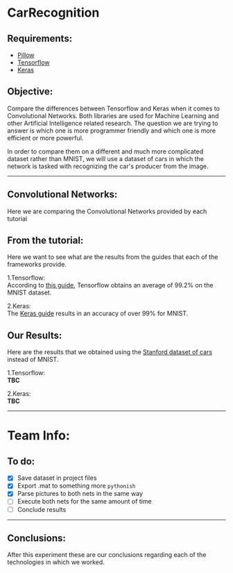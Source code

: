 # CarRecognition      


## Requirements:
  - [Pillow][pillow_link]
  - [Tensorflow][tensorflow_link]
  - [Keras][keras_link]


## Objective:
Compare the differences between Tensorflow and Keras when it comes to Convolutional Networks. Both libraries are used for Machine Learning and other Artificial Intelligence related research.
The question we are trying to answer is which one is more programmer friendly and which one is more efficient or more powerful.

In order to compare them on a different and much more complicated dataset rather than MNIST, we will use a dataset of cars in which the network is tasked with recognizing the car's producer from the image.

***

## Convolutional Networks:
  Here we are comparing the Convolutional Networks provided by each tutorial    

## From the tutorial:  

  Here we want to see what are the results from the guides that each of the frameworks provide.  

1.Tensorflow:  
  According to [this guide][tf_guide], Tensorflow obtains an average of 99.2% on the MNIST dataset.  

2.Keras:  
  The [Keras guide][k_guide] results in an accuracy of over 99% for MNIST.   


## Our Results:  
Here are the results that we obtained using the [Stanford dataset of cars][cars_data] instead of MNIST.

1.Tensorflow:  
  **TBC**

2.Keras:  
  **TBC**


---
# Team Info:
## To do:
- [x] Save dataset in project files
- [x] Export .mat to something more `pythonish`
- [x] Parse pictures to both nets in the same way
- [ ] Execute both nets for the same amount of time
- [ ] Conclude results

---


## Conclusions:  
After this experiment these are our conclusions regarding each of the technologies in which we worked.  

  [tensorflow_link]:https://www.tensorflow.org/
  [keras_link]: https://keras.io/
  [pillow_link]: http://pillow.readthedocs.io/en/4.3.x/
  [tf_guide]: https://www.tensorflow.org/get_started/mnist/pros
  [k_guide]: https://elitedatascience.com/keras-tutorial-deep-learning-in-python
  [cars_data]: http://ai.stanford.edu/~jkrause/cars/car_dataset.html
